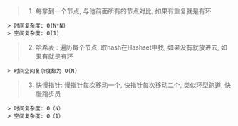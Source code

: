 
> 1. 每拿到一个节点, 与他前面所有的节点对比, 如果有重复就是有环
```$xslt
> 时间复杂度: O(N*N)
> 空间复杂度: O(1)
```

> 2. 哈希表 : 遍历每个节点, 取hash在Hashset中找, 如果没有就放进去, 如果有就是有环
 ```$xslt
> 时间空间复杂度都为 O(N)
```

> 3. 快慢指针: 慢指针每次移动一个, 快指针每次移动二个, 类似环型跑道, 快慢跑步员
```$xslt
> 时间复杂度: O（N）
> 空间复杂度: O（1）
```









